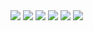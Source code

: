 <img src="Authentication/Authentication-1.jpg">
<img src="Authentication/Authentication-2.jpg">
<img src="Authentication/Authentication-3.jpg">
<img src="Authentication/Authentication-4.jpg">
<img src="Authentication/Authentication-5.jpg">
<img src="Authentication/Authentication-6.jpg">
